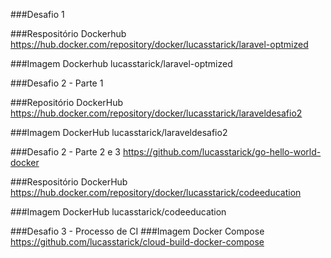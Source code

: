 ###Desafio 1

###Respositório Dockerhub
https://hub.docker.com/repository/docker/lucasstarick/laravel-optmized

###Imagem Dockerhub
lucasstarick/laravel-optmized


###Desafio 2 - Parte 1

###Repositório DockerHub
https://hub.docker.com/repository/docker/lucasstarick/laraveldesafio2

###Imagem DockerHub
lucasstarick/laraveldesafio2

###Desafio 2 - Parte 2 e 3
https://github.com/lucasstarick/go-hello-world-docker

###Respositório DockerHub
https://hub.docker.com/repository/docker/lucasstarick/codeeducation

###Imagem DockerHub
lucasstarick/codeeducation


###Desafio 3 - Processo de CI
###Imagem Docker Compose
https://github.com/lucasstarick/cloud-build-docker-compose
